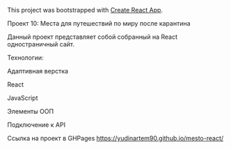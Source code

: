 This project was bootstrapped with [Create React App](https://github.com/facebook/create-react-app).

Проект 10: Места для путешествий по миру после карантина

Данный проект представляет собой собранный на React одностраничный сайт.

Технологии:

Адаптивная верстка

React

JavaScript

Элементы ООП

Подключение к API

Ссылка на проект в GHPages https://yudinartem90.github.io/mesto-react/


